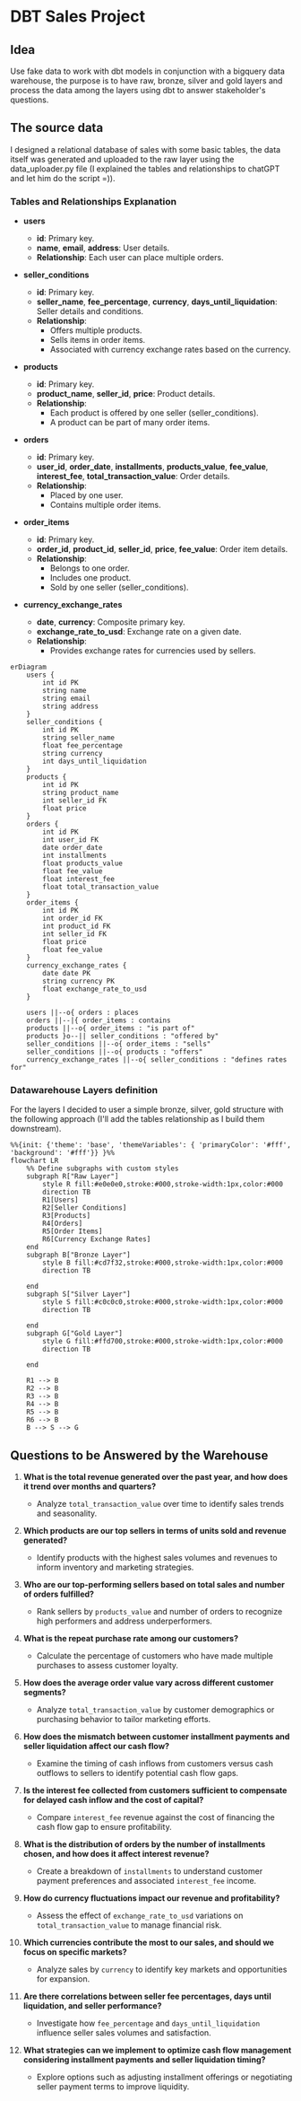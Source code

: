 
# DBT Sales Project

## Idea
Use fake data to work with dbt models in conjunction with a bigquery data warehouse, the purpose is to have raw, bronze, silver and gold layers and process the data among the layers using dbt to answer stakeholder's questions.

## The source data
I designed a relational database of sales with some basic tables, the data itself was generated and uploaded to the raw layer using the data_uploader.py file (I explained the tables and relationships to chatGPT and let him do the script =)).

### Tables and Relationships Explanation

- **users**
  - **id**: Primary key.
  - **name**, **email**, **address**: User details.
  - **Relationship**: Each user can place multiple orders.

- **seller_conditions**
  - **id**: Primary key.
  - **seller_name**, **fee_percentage**, **currency**, **days_until_liquidation**: Seller details and conditions.
  - **Relationship**:
    - Offers multiple products.
    - Sells items in order items.
    - Associated with currency exchange rates based on the currency.

- **products**
  - **id**: Primary key.
  - **product_name**, **seller_id**, **price**: Product details.
  - **Relationship**:
    - Each product is offered by one seller (seller_conditions).
    - A product can be part of many order items.

- **orders**
  - **id**: Primary key.
  - **user_id**, **order_date**, **installments**, **products_value**, **fee_value**, **interest_fee**, **total_transaction_value**: Order details.
  - **Relationship**:
    - Placed by one user.
    - Contains multiple order items.

- **order_items**
  - **id**: Primary key.
  - **order_id**, **product_id**, **seller_id**, **price**, **fee_value**: Order item details.
  - **Relationship**:
    - Belongs to one order.
    - Includes one product.
    - Sold by one seller (seller_conditions).

- **currency_exchange_rates**
  - **date**, **currency**: Composite primary key.
  - **exchange_rate_to_usd**: Exchange rate on a given date.
  - **Relationship**:
    - Provides exchange rates for currencies used by sellers.

```mermaid
erDiagram
    users {
        int id PK
        string name
        string email
        string address
    }
    seller_conditions {
        int id PK
        string seller_name
        float fee_percentage
        string currency
        int days_until_liquidation
    }
    products {
        int id PK
        string product_name
        int seller_id FK
        float price
    }
    orders {
        int id PK
        int user_id FK
        date order_date
        int installments
        float products_value
        float fee_value
        float interest_fee
        float total_transaction_value
    }
    order_items {
        int id PK
        int order_id FK
        int product_id FK
        int seller_id FK
        float price
        float fee_value
    }
    currency_exchange_rates {
        date date PK
        string currency PK
        float exchange_rate_to_usd
    }

    users ||--o{ orders : places
    orders ||--|{ order_items : contains
    products ||--o{ order_items : "is part of"
    products }o--|| seller_conditions : "offered by"
    seller_conditions ||--o{ order_items : "sells"
    seller_conditions ||--o{ products : "offers"
    currency_exchange_rates ||--o{ seller_conditions : "defines rates for"
```

### Datawarehouse Layers definition

For the layers I decided to user a simple bronze, silver, gold structure with the following approach (I'll add the tables relationship as I build them downstream).

```mermaid
%%{init: {'theme': 'base', 'themeVariables': { 'primaryColor': '#fff', 'background': '#fff'}} }%%
flowchart LR
    %% Define subgraphs with custom styles
    subgraph R["Raw Layer"]
        style R fill:#e0e0e0,stroke:#000,stroke-width:1px,color:#000
        direction TB
        R1[Users]
        R2[Seller Conditions]
        R3[Products]
        R4[Orders]
        R5[Order Items]
        R6[Currency Exchange Rates]
    end
    subgraph B["Bronze Layer"]
        style B fill:#cd7f32,stroke:#000,stroke-width:1px,color:#000
        direction TB

    end
    subgraph S["Silver Layer"]
        style S fill:#c0c0c0,stroke:#000,stroke-width:1px,color:#000
        direction TB

    end
    subgraph G["Gold Layer"]
        style G fill:#ffd700,stroke:#000,stroke-width:1px,color:#000
        direction TB

    end
  
    R1 --> B 
    R2 --> B 
    R3 --> B 
    R4 --> B 
    R5 --> B 
    R6 --> B 
    B --> S --> G
```

## Questions to be Answered by the Warehouse

1. **What is the total revenue generated over the past year, and how does it trend over months and quarters?**
   - Analyze `total_transaction_value` over time to identify sales trends and seasonality.

2. **Which products are our top sellers in terms of units sold and revenue generated?**
   - Identify products with the highest sales volumes and revenues to inform inventory and marketing strategies.

3. **Who are our top-performing sellers based on total sales and number of orders fulfilled?**
   - Rank sellers by `products_value` and number of orders to recognize high performers and address underperformers.

4. **What is the repeat purchase rate among our customers?**
   - Calculate the percentage of customers who have made multiple purchases to assess customer loyalty.

5. **How does the average order value vary across different customer segments?**
   - Analyze `total_transaction_value` by customer demographics or purchasing behavior to tailor marketing efforts.

6. **How does the mismatch between customer installment payments and seller liquidation affect our cash flow?**
   - Examine the timing of cash inflows from customers versus cash outflows to sellers to identify potential cash flow gaps.

7. **Is the interest fee collected from customers sufficient to compensate for delayed cash inflow and the cost of capital?**
   - Compare `interest_fee` revenue against the cost of financing the cash flow gap to ensure profitability.

8. **What is the distribution of orders by the number of installments chosen, and how does it affect interest revenue?**
   - Create a breakdown of `installments` to understand customer payment preferences and associated `interest_fee` income.

9. **How do currency fluctuations impact our revenue and profitability?**
   - Assess the effect of `exchange_rate_to_usd` variations on `total_transaction_value` to manage financial risk.

10. **Which currencies contribute the most to our sales, and should we focus on specific markets?**
    - Analyze sales by `currency` to identify key markets and opportunities for expansion.

11. **Are there correlations between seller fee percentages, days until liquidation, and seller performance?**
    - Investigate how `fee_percentage` and `days_until_liquidation` influence seller sales volumes and satisfaction.

12. **What strategies can we implement to optimize cash flow management considering installment payments and seller liquidation timing?**
    - Explore options such as adjusting installment offerings or negotiating seller payment terms to improve liquidity.
